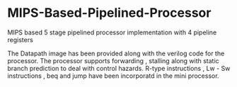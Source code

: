 # MIPS-Based-Pipelined-Processor
MIPS based 5 stage pipelined processor implementation with 4 pipeline registers

The Datapath image has been provided along with the verilog code for the processor.
The processor supports forwarding , stalling along with static branch prediction to deal with control hazards.
R-type instructions , Lw - Sw instructions , beq and jump have been incorporatd in the mini processor.
